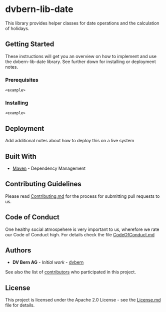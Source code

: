 # dvbern-lib-date

This library provides helper classes for date operations and the calculation of holidays.

## Getting Started

These instructions will get you an overview on how to implement and use the dvbern-lib-date library. See further down for installing or deployment notes.

### Prerequisites

<What things you need to install the software and how to install them>

```
<example>
```

### Installing

<A step by step series of examples to get a development env running>

<This step does this>

```
<example>
```


## Deployment

Add additional notes about how to deploy this on a live system

## Built With

* [Maven](https://maven.apache.org/) - Dependency Management


## Contributing Guidelines

Please read [Contributing.md](CONTRIBUTING.md) for the process for submitting pull requests to us.

## Code of Conduct

One healthy social atmospehere is very important to us, wherefore we rate our Code of Conduct high. For details check the file [CodeOfConduct.md](CODE_OF_CONDUCT.md)

## Authors

* **DV Bern AG** - *Initial work* - [dvbern](https://github.com/dvbern)

See also the list of [contributors](https://github.com/dvbern/lib-date/contributors) who participated in this project.

## License

This project is licensed under the Apache 2.0 License - see the [License.md](LICENSE.md) file for details.

